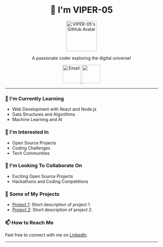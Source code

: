 
 
<h1 align="center">👋 I'm VIPER-05</h1>

<p align="center">
  <img src="https://media.licdn.com/dms/image/D4D03AQG8sdkegl_v1g/profile-displayphoto-shrink_400_400/0/1696894899781?e=1702512000&v=beta&t=WQQY9KSnn8dq2ZqS1L0F5AqArc0BcdzgArx7f0Pi65Y" alt="VIPER-05's GitHub Avatar" width="100" height="100">
</p>

<p align="center">A passionate coder exploring the digital universe!</p>

<p align="center">
  <a href="agriavaibhav2004@gmail.com">
    <img alt="Email" src="https://cdn-icons-png.flaticon.com/128/5968/5968534.png" height="60px" width="60px">
  </a>
  <a href="https://www.linkedin.com/in/vaibhav-agria-407a6324a">
    <img alt="" src="https://cdn-icons-png.flaticon.com/128/3536/3536569.png"  height="60px" width="60px">
  </a>
</p>

---

### 🌱 I'm Currently Learning

- Web Development with React and Node.js
- Data Structures and Algorithms
- Machine Learning and AI

### 👀 I'm Interested In

- Open Source Projects
- Coding Challenges
- Tech Communities

### 💞️ I'm Looking To Collaborate On

- Exciting Open Source Projects
- Hackathons and Coding Competitions

### 🚀 Some of My Projects

- [Project 1](https://github.com/your/project1): Short description of project 1.
- [Project 2](https://github.com/your/project2): Short description of project 2.

### 📫 How to Reach Me

Feel free to connect with me on [LinkedIn](https://www.linkedin.com/in/vaibhav-agria-407a6324a).

---

 
